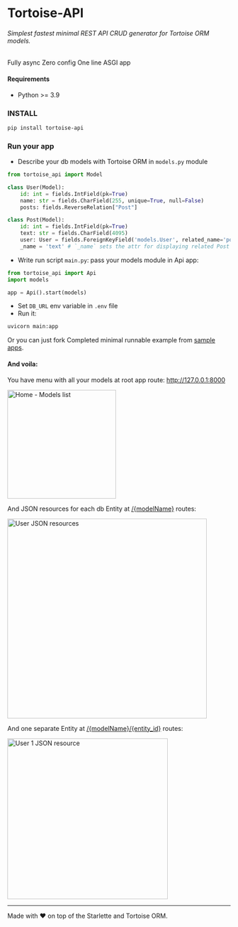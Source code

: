 # Tortoise-API
###### Simplest fastest minimal REST API CRUD generator for Tortoise ORM models.
Fully async Zero config One line ASGI app

#### Requirements
- Python >= 3.9

### INSTALL
```bash
pip install tortoise-api
```

### Run your app
- Describe your db models with Tortoise ORM in `models.py` module
```python
from tortoise_api import Model

class User(Model):
    id: int = fields.IntField(pk=True)
    name: str = fields.CharField(255, unique=True, null=False)
    posts: fields.ReverseRelation["Post"]

class Post(Model):
    id: int = fields.IntField(pk=True)
    text: str = fields.CharField(4095)
    user: User = fields.ForeignKeyField('models.User', related_name='posts')
    _name = 'text' # `_name` sets the attr for displaying related Post instace inside User (default='name')
```
- Write run script `main.py`: pass your models module in Api app:
```python
from tortoise_api import Api
import models

app = Api().start(models)
```
- Set `DB_URL` env variable in `.env` file
- Run it:
```bash
uvicorn main:app
```
Or you can just fork Completed minimal runnable example from [sample apps](https://github.com/mixartemev/tortoise-api/blob/master/sample_apps/minimal/).

#### And voila:
You have menu with all your models at root app route: http://127.0.0.1:8000

<img width="245" alt="Home - Models list" src="https://github.com/mixartemev/tortoise-api/assets/5181924/0ddaa015-2193-43e1-a6d1-2dbad09bfc7b">


And JSON resources for each db Entity at [/{modelName}]() routes:

<img width="450" alt="User JSON resources" src="https://github.com/mixartemev/tortoise-api/assets/5181924/d4497aa5-1f10-45f3-82e8-f5145b72572e">


And one separate Entity at [/{modelName}/{entity_id}]() routes:

<img width="362" alt="User 1 JSON resource" src="https://github.com/mixartemev/tortoise-api/assets/5181924/f1fed04c-8bf2-462c-ad71-fbee35652b1a">


---
Made with ❤ on top of the Starlette and Tortoise ORM.
